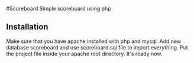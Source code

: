 #Scoreboard
Simple scoreboard using php

## Installation

Make sure that you have apache installed with php and mysql.
Add new database scoreboard and use scoreboard.sql file to import everything.
Put the project file inside your apache root directory.
It's ready now.